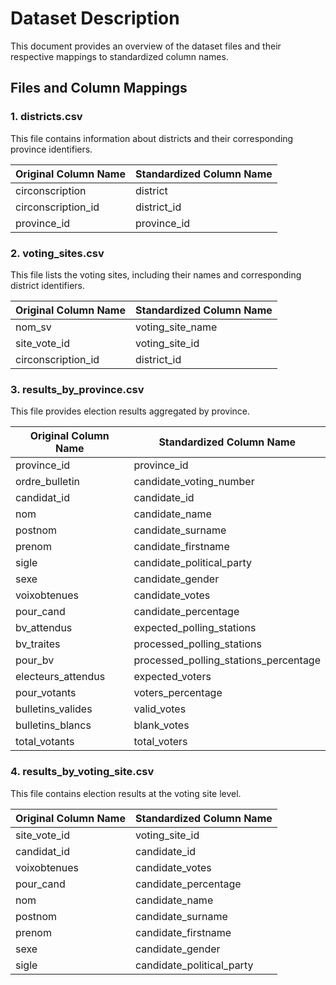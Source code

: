 # Dataset Description

This document provides an overview of the dataset files and their respective mappings to standardized column names.

## Files and Column Mappings

### 1. districts.csv
This file contains information about districts and their corresponding province identifiers.

| Original Column Name     | Standardized Column Name |
|-------------------------|-------------------------|
| circonscription        | district                |
| circonscription_id     | district_id             |
| province_id           | province_id             |

### 2. voting_sites.csv
This file lists the voting sites, including their names and corresponding district identifiers.

| Original Column Name     | Standardized Column Name |
|-------------------------|-------------------------|
| nom_sv                 | voting_site_name        |
| site_vote_id           | voting_site_id          |
| circonscription_id     | district_id             |

### 3. results_by_province.csv
This file provides election results aggregated by province.

| Original Column Name     | Standardized Column Name                 |
|-------------------------|-----------------------------------------|
| province_id            | province_id                             |
| ordre_bulletin        | candidate_voting_number                 |
| candidat_id          | candidate_id                             |
| nom                  | candidate_name                           |
| postnom              | candidate_surname                        |
| prenom               | candidate_firstname                      |
| sigle                | candidate_political_party                |
| sexe                 | candidate_gender                         |
| voixobtenues         | candidate_votes                          |
| pour_cand            | candidate_percentage                     |
| bv_attendus          | expected_polling_stations               |
| bv_traites           | processed_polling_stations               |
| pour_bv              | processed_polling_stations_percentage    |
| electeurs_attendus   | expected_voters                          |
| pour_votants         | voters_percentage                        |
| bulletins_valides    | valid_votes                              |
| bulletins_blancs     | blank_votes                              |
| total_votants        | total_voters                             |

### 4. results_by_voting_site.csv
This file contains election results at the voting site level.

| Original Column Name     | Standardized Column Name |
|-------------------------|-------------------------|
| site_vote_id           | voting_site_id          |
| candidat_id           | candidate_id            |
| voixobtenues         | candidate_votes         |
| pour_cand            | candidate_percentage    |
| nom                  | candidate_name         |
| postnom              | candidate_surname      |
| prenom               | candidate_firstname    |
| sexe                 | candidate_gender       |
| sigle                | candidate_political_party |

